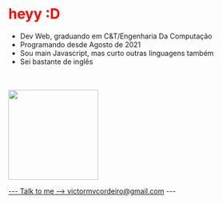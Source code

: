 <h1 style="color: red;">heyy :D</h1>

<ul>
  <li>Dev Web, graduando em C&T/Engenharia Da Computação</li>
  <li>Programando desde Agosto de 2021</li>
  <li>Sou main Javascript, mas curto outras linguagens também</li>
  <li>Sei bastante de inglês</li>
</ul>

<br>
<br>

<div>
<a href="https://github.com/alphachief13">
<img loading="lazy" height="180em" src="https://github-readme-stats.vercel.app/api/top-langs/?username=alphachief13&layout=compact&langs_count=7&theme=dracula"/>
</div>
  
--- Talk to me -->  victormvcordeiro@gmail.com ---
